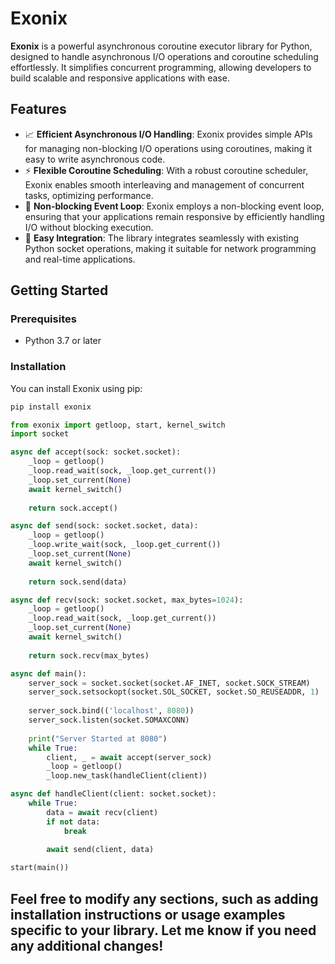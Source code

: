 # Exonix

**Exonix** is a powerful asynchronous coroutine executor library for Python, designed to handle asynchronous I/O operations and coroutine scheduling effortlessly. It simplifies concurrent programming, allowing developers to build scalable and responsive applications with ease.

## Features

- 📈 **Efficient Asynchronous I/O Handling**: Exonix provides simple APIs for managing non-blocking I/O operations using coroutines, making it easy to write asynchronous code.
- ⚡ **Flexible Coroutine Scheduling**: With a robust coroutine scheduler, Exonix enables smooth interleaving and management of concurrent tasks, optimizing performance.
- 🔄 **Non-blocking Event Loop**: Exonix employs a non-blocking event loop, ensuring that your applications remain responsive by efficiently handling I/O without blocking execution.
- 🔧 **Easy Integration**: The library integrates seamlessly with existing Python socket operations, making it suitable for network programming and real-time applications.

## Getting Started

### Prerequisites

- Python 3.7 or later

### Installation

You can install Exonix using pip:

```bash
pip install exonix
```


```python 
from exonix import getloop, start, kernel_switch
import socket

async def accept(sock: socket.socket):
    _loop = getloop()
    _loop.read_wait(sock, _loop.get_current())
    _loop.set_current(None)
    await kernel_switch()
    
    return sock.accept()

async def send(sock: socket.socket, data):
    _loop = getloop()
    _loop.write_wait(sock, _loop.get_current())
    _loop.set_current(None)
    await kernel_switch()
    
    return sock.send(data)

async def recv(sock: socket.socket, max_bytes=1024):
    _loop = getloop()
    _loop.read_wait(sock, _loop.get_current())
    _loop.set_current(None)
    await kernel_switch()
    
    return sock.recv(max_bytes)

async def main():
    server_sock = socket.socket(socket.AF_INET, socket.SOCK_STREAM)
    server_sock.setsockopt(socket.SOL_SOCKET, socket.SO_REUSEADDR, 1)
    
    server_sock.bind(('localhost', 8080))
    server_sock.listen(socket.SOMAXCONN)
    
    print("Server Started at 8080")
    while True:
        client, _ = await accept(server_sock)
        _loop = getloop()
        _loop.new_task(handleClient(client))

async def handleClient(client: socket.socket):
    while True:
        data = await recv(client)
        if not data:
            break
        
        await send(client, data)

start(main())
```




## Feel free to modify any sections, such as adding installation instructions or usage examples specific to your library. Let me know if you need any additional changes!